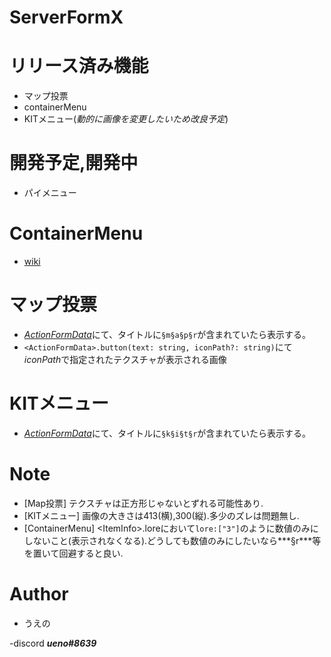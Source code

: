 # ServerFormX

# リリース済み機能
* マップ投票
* containerMenu
* KITメニュー(*動的に画像を変更したいため改良予定*)

# 開発予定,開発中
* パイメニュー

# ContainerMenu
* [wiki](https://github.com/ueno-aki/ServerFormX/wiki/ContainerMenu)
# マップ投票
* [*ActionFormData*](https://learn.microsoft.com/ja-jp/minecraft/creator/scriptapi/minecraft/server-ui/actionformdata)にて、タイトルに```§m§a§p§r```が含まれていたら表示する。
* ```<ActionFormData>.button(text: string, iconPath?: string)```にて*iconPath*で指定されたテクスチャが表示される画像

# KITメニュー
* [*ActionFormData*](https://learn.microsoft.com/ja-jp/minecraft/creator/scriptapi/minecraft/server-ui/actionformdata)にて、タイトルに```§k§i§t§r```が含まれていたら表示する。

# Note
* [Map投票] テクスチャは正方形じゃないとずれる可能性あり.
* [KITメニュー] 画像の大きさは413(横),300(縦).多少のズレは問題無し.
* [ContainerMenu] \<ItemInfo>.loreにおいて```lore:["3"]```のように数値のみにしないこと(表示されなくなる).どうしても数値のみにしたいなら***§r***等を置いて回避すると良い.

# Author
* うえの

-discord ***ueno#8639***
